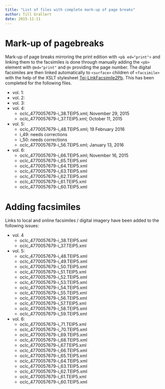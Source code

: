 ```yaml
---
title: "List of files with complete mark-up of page breaks"
author: Till Grallert
date: 2015-11-11
---
```


# Mark-up of pagebreaks

Mark-up of page breaks mirroring the print edition with `<pb ed="print">` and linking them to the facsimiles is done through manually adding the `<pb>` element with `@ed="print"` and `@n` providing the page number. The digital facsimiles are then linked automatically to `<surface>` children of `<facsimile>` with the help of the XSLT stylesheet [Tei-LinkFacsimile2Pb](xslt/Tei-LinkFacsimile2Pb.xsl). This has been completed for the following files.

- vol. 1:
- vol. 2:
- vol. 3:
- vol. 4:
    - oclc_4770057679-i_38.TEIP5.xml; November 29, 2015
    - oclc_4770057679-i_37.TEIP5.xml; October 11, 2015
- vol. 5:
    + oclc_4770057679-i_48.TEIP5.xml; 19 February 2016     
    + i_49: needs corrections
    + i_50: needs corrections
    + oclc_4770057679-i_56.TEIP5.xml; January 13, 2016
- vol. 6:
    - oclc_4770057679-i_66.TEIP5.xml; November 16, 2015 
    - oclc_4770057679-i_65.TEIP5.xml
    - oclc_4770057679-i_64.TEIP5.xml
    - oclc_4770057679-i_63.TEIP5.xml
    - oclc_4770057679-i_62.TEIP5.xml
    - oclc_4770057679-i_61.TEIP5.xml
    - oclc_4770057679-i_60.TEIP5.xml


# Adding facsimiles

Links to local and online facsimiles / digital imagery have been added to the following issues:

- vol. 4
    - oclc_4770057679-i_38.TEIP5.xml
    - oclc_4770057679-i_37.TEIP5.xml
- vol. 5:
    - oclc_4770057679-i_48.TEIP5.xml
    - oclc_4770057679-i_49.TEIP5.xml
    - oclc_4770057679-i_50.TEIP5.xml
    - oclc_4770057679-i_51.TEIP5.xml
    - oclc_4770057679-i_52.TEIP5.xml
    - oclc_4770057679-i_53.TEIP5.xml
    - oclc_4770057679-i_54.TEIP5.xml
    - oclc_4770057679-i_55.TEIP5.xml
    - oclc_4770057679-i_56.TEIP5.xml
    - oclc_4770057679-i_57.TEIP5.xml
    - oclc_4770057679-i_58.TEIP5.xml
    - oclc_4770057679-i_59.TEIP5.xml
- vol. 6:
    - oclc_4770057679-i_71.TEIP5.xml
    - oclc_4770057679-i_70.TEIP5.xml
    - oclc_4770057679-i_69.TEIP5.xml
    - oclc_4770057679-i_68.TEIP5.xml
    - oclc_4770057679-i_67.TEIP5.xml
    - oclc_4770057679-i_66.TEIP5.xml
    - oclc_4770057679-i_65.TEIP5.xml
    - oclc_4770057679-i_64.TEIP5.xml
    - oclc_4770057679-i_63.TEIP5.xml
    - oclc_4770057679-i_62.TEIP5.xml
    - oclc_4770057679-i_61.TEIP5.xml
    - oclc_4770057679-i_60.TEIP5.xml
